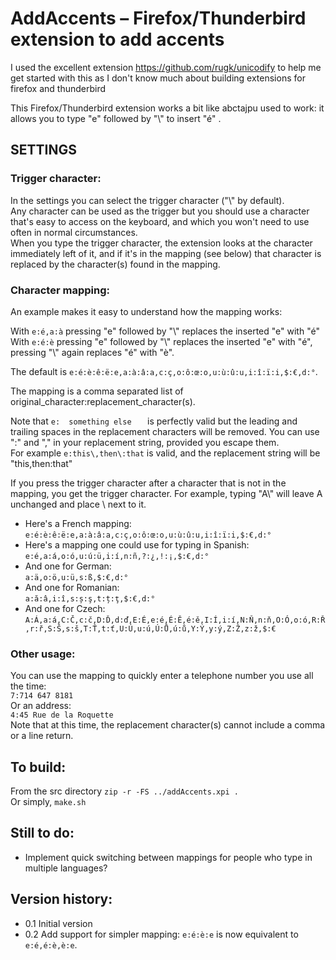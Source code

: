# AddAccents – Firefox/Thunderbird extension to add accents

I used the excellent extension https://github.com/rugk/unicodify to help me get started with this as I don't know much about building extensions for firefox and thunderbird

This Firefox/Thunderbird extension works a bit like abctajpu used to work: it allows you to type "e" followed by "\\" to insert "é" .

## SETTINGS
### Trigger character:
In the settings you can select the trigger character ("\\" by default).\
Any character can be used as the trigger but you should use a character that's easy to access on the keyboard, and which you won't need to use often in normal circumstances. \
When you type the trigger character, the extension looks at the character immediately left of it, and if it's in the mapping (see below) that character is replaced by the character(s) found in the mapping.
### Character mapping:
An example makes it easy to understand how the mapping works:

With `e:é,a:à` pressing "e" followed by "\\" replaces the inserted "e" with "é" \
With `e:é:è` pressing "e" followed by "\\" replaces the inserted "e" with "é", pressing "\\" again replaces "é" with "è".

The default is `e:é:è:ê:ë:e,a:à:â:a,c:ç,o:ô:œ:o,u:ù:û:u,i:î:ï:i,$:€,d:°`.

The mapping is a comma separated list of original_character:replacement_character(s). 

Note that `e:  something else   ` is perfectly valid but the leading and trailing spaces in the replacement characters will be removed. 
You can use ":" and "," in your replacement string, provided you escape them.  
For example `e:this\,then\:that` is valid, and the replacement string will be "this,then:that"

If you press the trigger character after a character that is not in the mapping, you get the trigger character. 
For example, typing "A\\" will leave A unchanged and place \\ next to it.

* Here's a French mapping:\
`e:é:è:ê:ë:e,a:à:â:a,c:ç,o:ô:œ:o,u:ù:û:u,i:î:ï:i,$:€,d:°` 
* Here's a mapping one could use for typing in Spanish: \
`e:é,a:á,o:ó,u:ú:ü,i:í,n:ñ,?:¿,!:¡,$:€,d:°`
* And one for German:\
`a:ä,o:ö,u:ü,s:ß,$:€,d:°`
* And one for Romanian:\
`a:ă:â,i:î,s:ș:ş,t:ț:ţ,$:€,d:°`
* And one for Czech:\
`A:Á,a:á,C:Č,c:č,D:Ď,d:ď,E:É,e:é,É:Ě,é:ě,I:Í,i:í,N:Ň,n:ň,O:Ó,o:ó,R:Ř,r:ř,S:Š,s:š,T:Ť,t:ť,U:Ú,u:ú,Ú:Ů,ú:ů,Y:Ý,y:ý,Z:Ž,z:ž,$:€`

### Other usage:
You can use the mapping to quickly enter a telephone number you use all the time:\
`7:714 647 8181` \
Or an address: \
`4:45 Rue de la Roquette` \
Note that at this time, the replacement character(s) cannot include a comma or a line return.

## To build:
From the src directory
`zip -r -FS ../addAccents.xpi .` \
Or simply, `make.sh`

## Still to do:
* Implement quick switching between mappings for people who type in multiple languages?

## Version history:
* 0.1 Initial version
* 0.2 Add support for simpler mapping: `e:é:è:e` is now equivalent to `e:é,é:è,è:e`.
